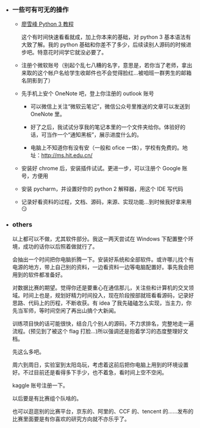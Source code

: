 - ### 一些可有可无的操作

    + [廖雪峰 Python 3 教程](https://www.liaoxuefeng.com/wiki/0014316089557264a6b348958f449949df42a6d3a2e542c000)

        这个有时间快速看看就成，加上你本来的基础，对 python 3 基本语法有大致了解。我的 python 基础和你差不了多少，后续读别人源码的时候进步吧。特意花时间学它就没必要了。

    + 注册个微软账号（别起个乱七八糟的名字，意思是，若你当了老师，拿出来取的这个帐户名给学生收邮件也不会觉得脸红...被咱班一群男生的邮箱名阴影到了）

    + 先手机上安个 OneNote 吧，登上你注册的 outlook 账号

        * 可以微信上关注“微软云笔记”，微信公众号里推送的文章可以发送到 OneNote 里。

        * 好了之后，我试试分享我的笔记本里的一个文件夹给你。体验好的话，可当作一个“通知黑板”，展示进度什么的。

        * 电脑上不知道你有没有安（一般和 ofice 一体），学校有免费的。地址：http://ms.hit.edu.cn/

    + 安装好 chrome 后，安装插件试试。更进一步，可以注册个 Google 账号，方便用

    + 安装 pycharm，并设置好你的 python 2 解释器，用这个 IDE 写代码

    + 记录好看资料的过程，文档、源码，来源、实现功能...到时候我好拿来用 :smirk:

- ### others

    以上都可以不做，尤其软件部分。我这一两天尝试在 Windows 下配置整个环境，成功的话你以后照着做就行了。

    会抽出一个时间把你电脑折腾一下。安装好系统和全部软件。或许哪儿找个有电源的地方，带上自己别的资料，一边看资料一边等电脑配置好。事先我会把用到的软件都准备好。

    对数据比赛的期望。觉得你还是要重心在通信那儿，关注些和计算机的交叉领域。时间上也是，规划好精力时间投入，现在阶段按部就班看看源码，记录好思路、代码上的历程，不断收获。有 idea 了我先磕磕怎么实现，当主力，你先当军师，等时间空闲了再出山搞个大新闻。

    训练项目快的话可能很快，结合几个别人的源码，不力求排名，完整地走一遍流程。(预见到了被这个 flag 打脸...)所以强调还是抱着学习的态度整理好文档。

    先这么多吧。

    周六到周日，实验室到太阳岛玩，考虑着这前后把你电脑上用到的环境设置好。不过目前还是看得多下手少，也不着急，看时间上空不空闲。

    kaggle 账号注册一下。

    以后要是有比赛组个队啥的。

    也可以逛逛别的比赛平台，京东的、阿里的、CCF 的、tencent 的......发布的比赛里面要是有你喜欢的研究方向就不亦乐乎了。
